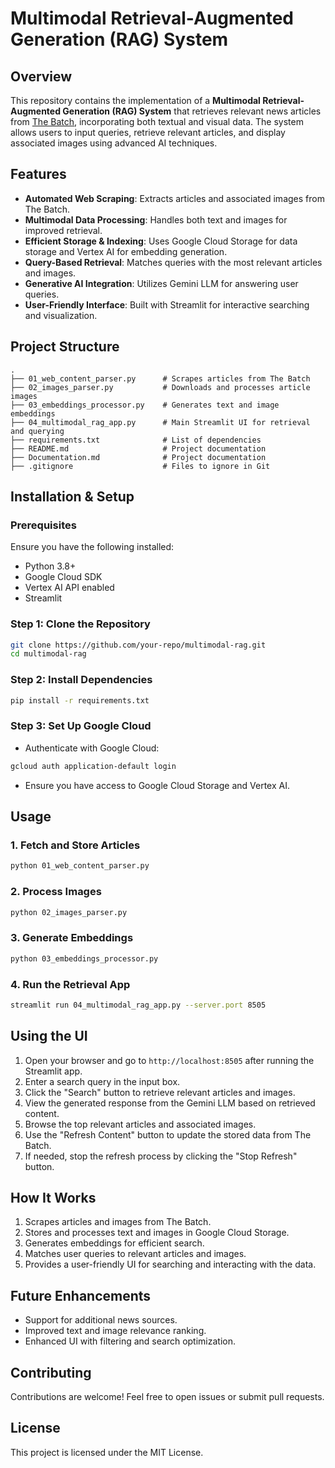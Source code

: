 # **Multimodal Retrieval-Augmented Generation (RAG) System**

## **Overview**
This repository contains the implementation of a **Multimodal Retrieval-Augmented Generation (RAG) System** that retrieves relevant news articles from [The Batch](https://www.deeplearning.ai/the-batch/), incorporating both textual and visual data. The system allows users to input queries, retrieve relevant articles, and display associated images using advanced AI techniques.

## **Features**
- **Automated Web Scraping**: Extracts articles and associated images from The Batch.
- **Multimodal Data Processing**: Handles both text and images for improved retrieval.
- **Efficient Storage & Indexing**: Uses Google Cloud Storage for data storage and Vertex AI for embedding generation.
- **Query-Based Retrieval**: Matches queries with the most relevant articles and images.
- **Generative AI Integration**: Utilizes Gemini LLM for answering user queries.
- **User-Friendly Interface**: Built with Streamlit for interactive searching and visualization.

## **Project Structure**
```plaintext
.
├── 01_web_content_parser.py      # Scrapes articles from The Batch
├── 02_images_parser.py           # Downloads and processes article images
├── 03_embeddings_processor.py    # Generates text and image embeddings
├── 04_multimodal_rag_app.py      # Main Streamlit UI for retrieval and querying
├── requirements.txt              # List of dependencies
├── README.md                     # Project documentation
├── Documentation.md              # Project documentation
├── .gitignore                    # Files to ignore in Git
```

## **Installation & Setup**
### **Prerequisites**
Ensure you have the following installed:
- Python 3.8+
- Google Cloud SDK
- Vertex AI API enabled
- Streamlit

### **Step 1: Clone the Repository**
```sh
git clone https://github.com/your-repo/multimodal-rag.git
cd multimodal-rag
```

### **Step 2: Install Dependencies**
```sh
pip install -r requirements.txt
```

### **Step 3: Set Up Google Cloud**
- Authenticate with Google Cloud:
```sh
gcloud auth application-default login
```
- Ensure you have access to Google Cloud Storage and Vertex AI.

## **Usage**
### **1. Fetch and Store Articles**
```sh
python 01_web_content_parser.py
```
### **2. Process Images**
```sh
python 02_images_parser.py
```
### **3. Generate Embeddings**
```sh
python 03_embeddings_processor.py
```
### **4. Run the Retrieval App**
```sh
streamlit run 04_multimodal_rag_app.py --server.port 8505
```

## **Using the UI**
1. Open your browser and go to `http://localhost:8505` after running the Streamlit app.
2. Enter a search query in the input box.
3. Click the "Search" button to retrieve relevant articles and images.
4. View the generated response from the Gemini LLM based on retrieved content.
5. Browse the top relevant articles and associated images.
6. Use the "Refresh Content" button to update the stored data from The Batch.
7. If needed, stop the refresh process by clicking the "Stop Refresh" button.

## **How It Works**
1. Scrapes articles and images from The Batch.
2. Stores and processes text and images in Google Cloud Storage.
3. Generates embeddings for efficient search.
4. Matches user queries to relevant articles and images.
5. Provides a user-friendly UI for searching and interacting with the data.

## **Future Enhancements**
- Support for additional news sources.
- Improved text and image relevance ranking.
- Enhanced UI with filtering and search optimization.

## **Contributing**
Contributions are welcome! Feel free to open issues or submit pull requests.

## **License**
This project is licensed under the MIT License.
